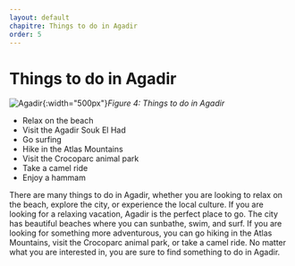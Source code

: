 ```yaml
---
layout: default
chapitre: Things to do in Agadir
order: 5
---
```


# Things to do in Agadir

![Agadir]({{site.baseurl}}/5.things-to-do-in-agadir/images/Things-to-do-in-Agadir.jpg){:width="500px"}*Figure 4: Things to do in Agadir*


<!-- note -->

- Relax on the beach
- Visit the Agadir Souk El Had
- Go surfing
- Hike in the Atlas Mountains
- Visit the Crocoparc animal park
- Take a camel ride
- Enjoy a hammam

There are many things to do in Agadir, whether you are looking to relax on the beach, explore the city, or experience the local culture. If you are looking for a relaxing vacation, Agadir is the perfect place to go. The city has beautiful beaches where you can sunbathe, swim, and surf. If you are looking for something more adventurous, you can go hiking in the Atlas Mountains, visit the Crocoparc animal park, or take a camel ride. No matter what you are interested in, you are sure to find something to do in Agadir.

<!-- new slide -->
